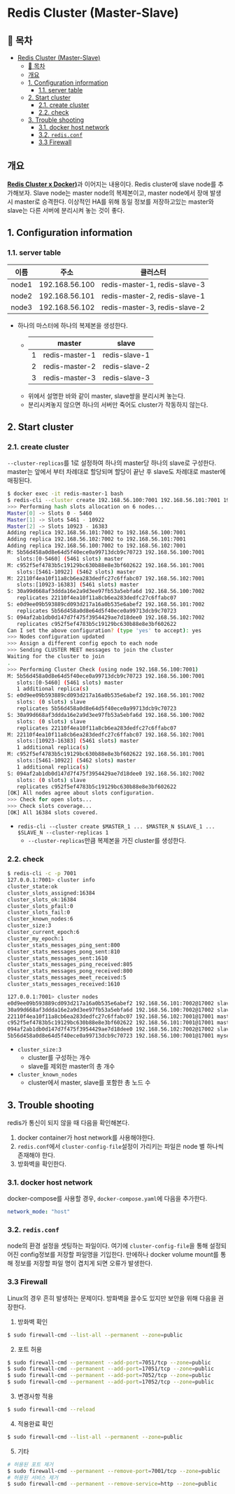 # Redis Cluster (Master-Slave)

## 🎁 목차
- [Redis Cluster (Master-Slave)](#redis-cluster-master-slave)
  - [🎁 목차](#-목차)
  - [개요](#개요)
  - [1. Configuration information](#1-configuration-information)
    - [1.1. server table](#11-server-table)
  - [2. Start cluster](#2-start-cluster)
    - [2.1. create cluster](#21-create-cluster)
    - [2.2. check](#22-check)
  - [3. Trouble shooting](#3-trouble-shooting)
    - [3.1. docker host network](#31-docker-host-network)
    - [3.2. `redis.conf`](#32-redisconf)
    - [3.3 Firewall](#33-firewall)

## 개요
[**Redis Cluster x Docker)**](https://velog.io/@rivernine/redis-cluster-x-docker)과 이어지는 내용이다.
Redis cluster에 slave node를 추가해보자.
Slave node는 master node의 복제본이고, master node에서 장애 발생 시 master로 승격한다.
이상적인 HA를 위해 동일 정보를 저장하고있는 master와 slave는 다른 서버에 분리시켜 놓는 것이 좋다.

## 1. Configuration information
### 1.1. server table
|이름|주소|클러스터|
|:-:|:-:|:-:|
|node1|192.168.56.100|redis-master-1, redis-slave-3|
|node2|192.168.56.101|redis-master-2, redis-slave-1|
|node3|192.168.56.102|redis-master-3, redis-slave-2|

- 하나의 마스터에 하나의 복제본을 생성한다.
  - ||master|slave|
    |:-:|:-:|:-:|
    |1|redis-master-1|redis-slave-1|
    |2|redis-master-2|redis-slave-2|
    |3|redis-master-3|redis-slave-3|
  - 위에서 설명한 바와 같이 master, slave쌍을 분리시켜 놓는다.
  - 분리시켜놓지 않으면 하나의 서버만 죽어도 cluster가 작동하지 않는다.

## 2. Start cluster
### 2.1. create cluster
`--cluster-replicas`를 1로 설정하여 하나의 master당 하나의 slave로 구성한다.
master는 앞에서 부터 차례대로 할당되며 할당이 끝난 후 slave도 차례대로 master에 매핑된다.

```sh
$ docker exec -it redis-master-1 bash
$ redis-cli --cluster create 192.168.56.100:7001 192.168.56.101:7001 192.168.56.102:7001 192.168.56.100:7002 192.168.56.101:7002 192.168.56.102:7002 --cluster-replicas 1
>>> Performing hash slots allocation on 6 nodes...
Master[0] -> Slots 0 - 5460
Master[1] -> Slots 5461 - 10922
Master[2] -> Slots 10923 - 16383
Adding replica 192.168.56.101:7002 to 192.168.56.100:7001
Adding replica 192.168.56.102:7002 to 192.168.56.101:7001
Adding replica 192.168.56.100:7002 to 192.168.56.102:7001
M: 5b56d458a0d8e64d5f40ece0a99713dcb9c70723 192.168.56.100:7001
   slots:[0-5460] (5461 slots) master
M: c952f5ef4783b5c19129bc630b88e8e3bf602622 192.168.56.101:7001
   slots:[5461-10922] (5462 slots) master
M: 22110f4ea10f11a8cb6ea283dedfc27c6ffabc07 192.168.56.102:7001
   slots:[10923-16383] (5461 slots) master
S: 30a99d668af3ddda16e2a9d3ee97fb53a5ebfa6d 192.168.56.100:7002
   replicates 22110f4ea10f11a8cb6ea283dedfc27c6ffabc07
S: e0d9ee09b593889cd093d217a16a0b535e6abef2 192.168.56.101:7002
   replicates 5b56d458a0d8e64d5f40ece0a99713dcb9c70723
S: 094af2ab1db0d147d7f475f3954429ae7d18dee0 192.168.56.102:7002
   replicates c952f5ef4783b5c19129bc630b88e8e3bf602622
Can I set the above configuration? (type 'yes' to accept): yes
>>> Nodes configuration updated
>>> Assign a different config epoch to each node
>>> Sending CLUSTER MEET messages to join the cluster
Waiting for the cluster to join
.
>>> Performing Cluster Check (using node 192.168.56.100:7001)
M: 5b56d458a0d8e64d5f40ece0a99713dcb9c70723 192.168.56.100:7001
   slots:[0-5460] (5461 slots) master
   1 additional replica(s)
S: e0d9ee09b593889cd093d217a16a0b535e6abef2 192.168.56.101:7002
   slots: (0 slots) slave
   replicates 5b56d458a0d8e64d5f40ece0a99713dcb9c70723
S: 30a99d668af3ddda16e2a9d3ee97fb53a5ebfa6d 192.168.56.100:7002
   slots: (0 slots) slave
   replicates 22110f4ea10f11a8cb6ea283dedfc27c6ffabc07
M: 22110f4ea10f11a8cb6ea283dedfc27c6ffabc07 192.168.56.102:7001
   slots:[10923-16383] (5461 slots) master
   1 additional replica(s)
M: c952f5ef4783b5c19129bc630b88e8e3bf602622 192.168.56.101:7001
   slots:[5461-10922] (5462 slots) master
   1 additional replica(s)
S: 094af2ab1db0d147d7f475f3954429ae7d18dee0 192.168.56.102:7002
   slots: (0 slots) slave
   replicates c952f5ef4783b5c19129bc630b88e8e3bf602622
[OK] All nodes agree about slots configuration.
>>> Check for open slots...
>>> Check slots coverage...
[OK] All 16384 slots covered.
```
- `redis-cli --cluster create $MASTER_1 ... $MASTER_N $SLAVE_1 ... $SLAVE_N --cluster-replicas 1`
  - `--cluster-replicas`만큼 복제본을 가진 cluster를 생성한다.


### 2.2. check
```sh
$ redis-cli -c -p 7001
127.0.0.1:7001> cluster info
cluster_state:ok
cluster_slots_assigned:16384
cluster_slots_ok:16384
cluster_slots_pfail:0
cluster_slots_fail:0
cluster_known_nodes:6
cluster_size:3
cluster_current_epoch:6
cluster_my_epoch:1
cluster_stats_messages_ping_sent:800
cluster_stats_messages_pong_sent:810
cluster_stats_messages_sent:1610
cluster_stats_messages_ping_received:805
cluster_stats_messages_pong_received:800
cluster_stats_messages_meet_received:5
cluster_stats_messages_received:1610

127.0.0.1:7001> cluster nodes
e0d9ee09b593889cd093d217a16a0b535e6abef2 192.168.56.101:7002@17002 slave 5b56d458a0d8e64d5f40ece0a99713dcb9c70723 0 1624430604104 1 connected
30a99d668af3ddda16e2a9d3ee97fb53a5ebfa6d 192.168.56.100:7002@17002 slave 22110f4ea10f11a8cb6ea283dedfc27c6ffabc07 0 1624430604000 3 connected
22110f4ea10f11a8cb6ea283dedfc27c6ffabc07 192.168.56.102:7001@17001 master - 0 1624430604000 3 connected 10923-16383
c952f5ef4783b5c19129bc630b88e8e3bf602622 192.168.56.101:7001@17001 master - 0 1624430604306 2 connected 5461-10922
094af2ab1db0d147d7f475f3954429ae7d18dee0 192.168.56.102:7002@17002 slave c952f5ef4783b5c19129bc630b88e8e3bf602622 0 1624430603000 2 connected
5b56d458a0d8e64d5f40ece0a99713dcb9c70723 192.168.56.100:7001@17001 myself,master - 0 1624430603000 1 connected 0-5460
```
- `cluster_size:3`
  - cluster를 구성하는 개수
  - slave를 제외한 master의 총 개수
- `cluster_known_nodes`
  - cluster에서 master, slave를 포함한 총 노드 수

## 3. Trouble shooting
redis가 통신이 되지 않을 때 다음을 확인해본다.
1. docker container가 host network를 사용해야한다.
2. `redis.conf`에서 `cluster-config-file`설정이 가리키는 파일은 node 별 하나씩 존재해야 한다.
3. 방화벽을 확인한다.

### 3.1. docker host network
docker-compose를 사용할 경우, `docker-compose.yaml`에 다음을 추가한다.
```yaml
network_mode: "host"   
```

### 3.2. `redis.conf`
node의 환경 설정을 셋팅하는 파일이다.
여기에 `cluster-config-file`을 통해 설정되어진 config정보를 저장할 파일명을 기입한다.
만에하나 docker volume mount를 통해 정보를 저장할 파일 명이 겹치게 되면 오류가 발생한다.

### 3.3 Firewall
Linux의 경우 흔히 발생하는 문제이다.
방화벽을 끌수도 있지만 보안을 위해 다음을 권장한다.

1. 방화벽 확인
```sh
$ sudo firewall-cmd --list-all --permanent --zone=public
```

2. 포트 허용
```sh
$ sudo firewall-cmd --permanent --add-port=7051/tcp --zone=public
$ sudo firewall-cmd --permanent --add-port=17051/tcp --zone=public
$ sudo firewall-cmd --permanent --add-port=7052/tcp --zone=public
$ sudo firewall-cmd --permanent --add-port=17052/tcp --zone=public
```

3. 변경사항 적용
```sh
$ sudo firewall-cmd --reload
```

4. 적용완료 확인
```sh
$ sudo firewall-cmd --list-all --permanent --zone=public
```

5. 기타
```sh
# 허용된 포트 제거
$ sudo firewall-cmd --permanent --remove-port=7001/tcp --zone=public
# 허용된 서비스 제거
$ sudo firewall-cmd --permanent --remove-service=http --zone=public
```